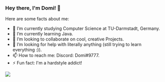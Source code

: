 ### Hey there, I'm Domi! 👋


Here are some facts about me:

- 🔭 I’m currently studying Computer Science at TU-Darmstadt, Germany.
- 🌱 I’m currently learning Java.
- 👯 I’m looking to collaborate on cool, creative Projects.
- 🤔 I’m looking for help with literally anything (still trying to learn everything :)).
- 📫 How to reach me: Discord: Domi#9777.
- ⚡ Fun fact: I'm a hardstyle addict! 


<img src="https://github-readme-stats.vercel.app/api?username=dominau&&show_icons=true&title_color=ffffff&icon_color=bb2acf&text_color=daf7dc&bg_color=151515">
